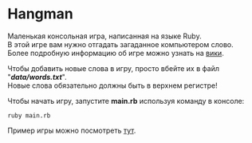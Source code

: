 # Hangman
Маленькая консольная игра, написанная на языке Ruby.   
В этой игре вам нужно отгадать загаданное компьютером слово.   
Более подробную информацию об игре можно узнать на [вики](https://ru.wikipedia.org/wiki/%D0%92%D0%B8%D1%81%D0%B5%D0%BB%D0%B8%D1%86%D0%B0_(%D0%B8%D0%B3%D1%80%D0%B0)). 

Чтобы добавить новые слова в игру, просто вбейте их в файл "***data/words.txt***".  
Новые слова обязательно должны быть в верхнем регистре!

Чтобы начать игру, запустите **main.rb** используя команду в консоле:    
```
ruby main.rb
```

Пример игры можно посмотреть [тут](https://asciinema.org/a/SS0TCCgorhIFOJ3X0aAXUA3ct).